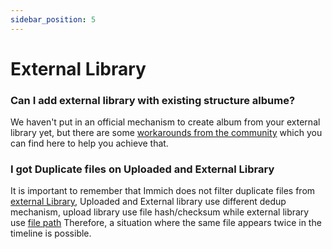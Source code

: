 ```yaml
---
sidebar_position: 5
---
```


# External Library

### Can I add external library with existing structure albume?

We haven't put in an official mechanism to create album from your external library yet, but there are some [workarounds from the community](https://github.com/immich-app/immich/discussions/4279) which you can find here to help you achieve that.

### I got Duplicate files on Uploaded and External Library
It is important to remember that Immich does not filter duplicate files from [external Library](/docs/features/libraries),
Uploaded and External library use different dedup mechanism, upload library use file hash/checksum while external library use [file path](http://localhost:3005/docs/features/libraries#:~:text=In%20external%20libraries%2C%20the%20file%20path%20is%20used%20for%20duplicate%20detection.)
Therefore, a situation where the same file appears twice in the timeline is possible.